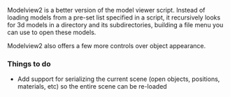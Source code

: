 Modelview2 is a better version of the model viewer script. Instead of loading models from a pre-set list specified in a script, it recursively looks for 3d models in a directory and its subdirectories, building a file menu you can use to open these models.

Modelview2 also offers a few more controls over object appearance.

### Things to do
- Add support for serializing the current scene (open objects, positions, materials, etc) so the entire scene can be re-loaded
